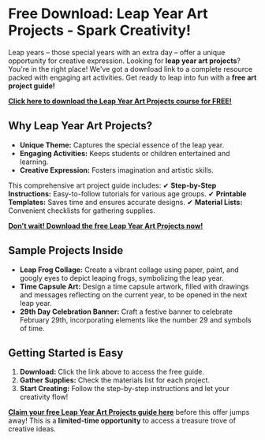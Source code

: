 # Free Download: Leap Year Art Projects - Spark Creativity!

Leap years – those special years with an extra day – offer a unique opportunity for creative expression. Looking for **leap year art projects**? You're in the right place! We've got a download link to a complete resource packed with engaging art activities. Get ready to leap into fun with a **free art project guide!**

[**Click here to download the Leap Year Art Projects course for FREE!**](https://udemywork.com/leap-year-art-projects)

## Why Leap Year Art Projects?

- **Unique Theme:** Captures the special essence of the leap year.
- **Engaging Activities:** Keeps students or children entertained and learning.
- **Creative Expression:** Fosters imagination and artistic skills.

This comprehensive art project guide includes:
✔ **Step-by-Step Instructions:** Easy-to-follow tutorials for various age groups.
✔ **Printable Templates:** Saves time and ensures accurate designs.
✔ **Material Lists:** Convenient checklists for gathering supplies.

[**Don't wait! Download the free Leap Year Art Projects now!**](https://udemywork.com/leap-year-art-projects)

## Sample Projects Inside

*   **Leap Frog Collage:** Create a vibrant collage using paper, paint, and googly eyes to depict leaping frogs, symbolizing the leap year.
*   **Time Capsule Art:** Design a time capsule artwork, filled with drawings and messages reflecting on the current year, to be opened in the next leap year.
*   **29th Day Celebration Banner:** Craft a festive banner to celebrate February 29th, incorporating elements like the number 29 and symbols of time.

## Getting Started is Easy

1.  **Download:** Click the link above to access the free guide.
2.  **Gather Supplies:** Check the materials list for each project.
3.  **Start Creating:** Follow the step-by-step instructions and let your creativity flow!

[**Claim your free Leap Year Art Projects guide here**](https://udemywork.com/leap-year-art-projects) before this offer jumps away! This is a **limited-time opportunity** to access a treasure trove of creative ideas.
